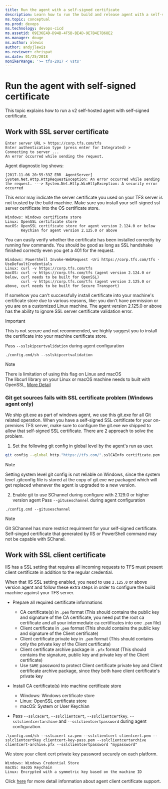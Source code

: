 ```yaml
---
title: Run the agent with a self-signed certificate
description: Learn how to run the build and release agent with a self-signed certificate for VSTS and Team Foundation Server (TFS)
ms.topic: conceptual
ms.prod: devops
ms.technology: devops-cicd
ms.assetid: 09E36E4D-D94B-4F5B-BE4D-9E7B4E7B68E2
ms.manager: douge
ms.author: alewis
author: andyjlewis
ms.reviewer: chrispat
ms.date: 01/25/2018
monikerRange: '>= tfs-2017 < vsts'
---
```


# Run the agent with self-signed certificate

This topic explains how to run a v2 self-hosted agent with self-signed certificate.

## Work with SSL server certificate

```
Enter server URL > https://corp.tfs.com/tfs
Enter authentication type (press enter for Integrated) >
Connecting to server ...
An error occurred while sending the request.
```

Agent diagnostic log shows:
```
[2017-11-06 20:55:33Z ERR  AgentServer] System.Net.Http.HttpRequestException: An error occurred while sending the request. ---> System.Net.Http.WinHttpException: A security error occurred
```

This error may indicate the server certificate you used on your TFS server is not trusted by the build machine. Make sure you install your self-signed ssl server certificate into the OS certificate store.
```
Windows: Windows certificate store
Linux: OpenSSL certificate store
macOS: OpenSSL certificate store for agent version 2.124.0 or below
       Keychian for agent version 2.125.0 or above
```

You can easily verify whether the certificate has been installed correctly by running few commands.
You should be good as long as SSL handshake finished correctly even you get a 401 for the request.
```
Windows: PowerShell Invoke-WebRequest -Uri https://corp.tfs.com/tfs -UseDefaultCredentials 
Linux: curl -v https://corp.tfs.com/tfs 
macOS: curl -v https://corp.tfs.com/tfs (agent version 2.124.0 or below, curl needs to be built for OpenSSL)
       curl -v https://corp.tfs.com/tfs (agent version 2.125.0 or above, curl needs to be built for Secure Transport)
```

If somehow you can't successfully install certificate into your machine's certificate store due to various reasons, like: you don't have permission or you are on a customized Linux machine.
The agent version 2.125.0 or above has the ability to ignore SSL server certificate validation error.

> [!IMPORTANT]
> 
> This is not secure and not recommended, we highly suggest you to install the certificate into your machine certificate store. 

Pass `--sslskipcertvalidation` during agent configuration
```
./config.cmd/sh --sslskipcertvalidation
```

> [!NOTE]
> 
> There is limitation of using this flag on Linux and macOS  
> The libcurl library on your Linux or macOS machine needs to built with OpenSSL, [More Detail](https://github.com/dotnet/corefx/issues/9728)

### Git get sources fails with SSL certificate problem (Windows agent only)
We ship git.exe as part of windows agent, we use this git.exe for all Git related operation. 
When you have a self-signed SSL certificate for your on-premises TFS server, make sure to configure the git.exe we shipped to allow that self-signed SSL certificate.
There are 2 approach to solve the problem.

1. Set the following git config in global level by the agent's run as user.
```bash
git config --global http."https://tfs.com/".sslCAInfo certificate.pem
```
> [!NOTE]
>
> Setting system level git config is not reliable on Windows, since the system level .gitconfig file is stored at the copy of git.exe we packaged which will get replaced whenever the agent is upgraded to a new version.

2. Enable git to use SChannel during configure with 2.129.0 or higher version agent
Pass `--gituseschannel` during agent configuration
```
./config.cmd --gituseschannel
```
> [!NOTE]
>
> Git SChannel has more restrict requirment for your self-signed certificate.
> Self-singed certificate that generated by IIS or PowerShell command may not be capable with SChanel.

## Work with SSL client certificate

IIS has a SSL setting that requires all incoming requests to TFS must present client certificate in addition to the regular credential.

When that IIS SSL setting enabled, you need to use `2.125.0` or above version agent and follow these extra steps in order to configure the build machine against your TFS server.

- Prepare all required certificate informations
  - CA certificate(s) in `.pem` format (This should contains the public key and signature of the CA certificate, you need put the root ca certificate and all your intermediate ca certificates into one `.pem` file)  
  - Client certificate in `.pem` format (This should contains the public key and signature of the Client certificate)  
  - Client certificate private key in `.pem` format (This should contains only the private key of the Client certificate)  
  - Client certificate archive package in `.pfx` format (This should contains the signature, public key and private key of the Client certificate)  
  - Use `SAME` password to protect Client certificate private key and Client certificate archive package, since they both have client certificate's private key  

- Install CA certificate(s) into machine certificate store
  - Windows: Windows certificate store
  - Linux: OpenSSL certificate store
  - macOS: System or User Keychian

- Pass `--sslcacert`, `--sslclientcert`, `--sslclientcertkey`. `--sslclientcertarchive` and `--sslclientcertpassword` during agent configuration.   
 ```
 .\config.cmd/sh --sslcacert ca.pem --sslclientcert clientcert.pem --sslclientcertkey clientcert-key-pass.pem --sslclientcertarchive clientcert-archive.pfx --sslclientcertpassword "mypassword"
 ```

 We store your client cert private key password securely on each platform.  
 ```
 Windows: Windows Credential Store
 macOS: macOS Keychain
 Linux: Encrypted with a symmetric key based on the machine ID
 ```

Click [here](https://github.com/Microsoft/vsts-agent/blob/master/docs/design/clientcert.md) for more detail information about agent client certificate support.
